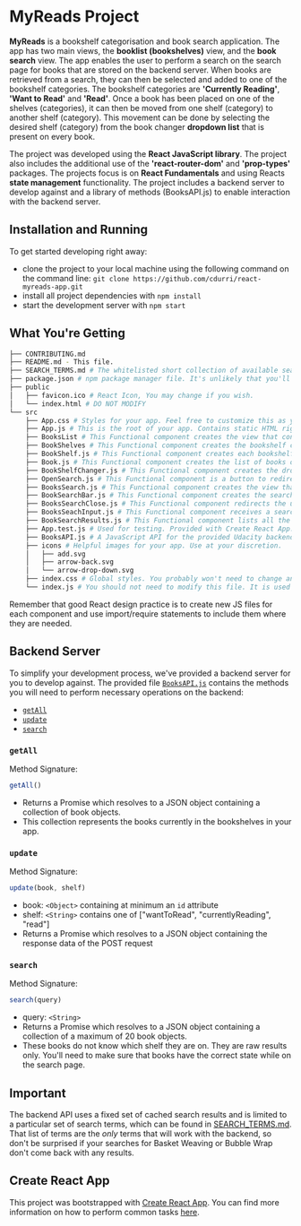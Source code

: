 # MyReads Project

**MyReads** is a bookshelf categorisation and book search application. The app has two main views, the **booklist (bookshelves)** view, and the **book search** view. The app enables the user to perform a search
on the search page for books that are stored on the backend server. When books are retrieved from a search, they can then be selected and added to one of the bookshelf categories. The bookshelf
categories are **'Currently Reading'**, **'Want to Read'** and **'Read'**. Once a book has been placed on one of the shelves (categories), it can then be moved from one shelf (category) to another shelf (category).
This movement can be done by selecting the desired shelf (category) from the book changer **dropdown list** that is present on every book.

The project was developed using the **React JavaScript library**. The project also includes the additional use of the **'react-router-dom'** and **'prop-types'** packages. The projects focus is on **React Fundamentals**
and using Reacts **state management** functionality. The project includes a backend server to develop against and a library of methods (BooksAPI.js) to enable interaction with the backend server.

## Installation and Running

To get started developing right away:

* clone the project to your local machine using the following command on the command line: `git clone https://github.com/cdurri/react-myreads-app.git`
* install all project dependencies with `npm install`
* start the development server with `npm start`

## What You're Getting
```bash
├── CONTRIBUTING.md
├── README.md - This file.
├── SEARCH_TERMS.md # The whitelisted short collection of available search terms for you to use with your app.
├── package.json # npm package manager file. It's unlikely that you'll need to modify this.
├── public
│   ├── favicon.ico # React Icon, You may change if you wish.
│   └── index.html # DO NOT MODIFY
└── src
    ├── App.css # Styles for your app. Feel free to customize this as you desire.
    ├── App.js # This is the root of your app. Contains static HTML right now.
    ├── BooksList # This Functional component creates the view that contains the bookshelves and open search button
    ├── BookShelves # This Functional component creates the bookshelf container
    ├── BookShelf.js # This Functional component creates each bookshelf
    ├── Book.js # This Functional component creates the list of books on each shelf
    ├── BookShelfChanger.js # This Functional component creates the dropdown to change allow the user to move the book to another shelf
    ├── OpenSearch.js # This Functional component is a button to redirect the user to the books search page
    ├── BooksSearch.js # This Functional component creates the view that contains the book search bar, books search close button and book search results
    ├── BookSearchBar.js # This Functional component creates the search bar, which contains the close button and input search field
    ├── BooksSearchClose.js # This Functional component redirects the user back to the books list view
    ├── BooksSeachInput.js # This Functional component receives a search term, which is use to try and retrieve search results
    ├── BookSearchResults.js # This Functional component lists all the results that are retrieved from the user search input  
    ├── App.test.js # Used for testing. Provided with Create React App. Testing is encouraged, but not required.
    ├── BooksAPI.js # A JavaScript API for the provided Udacity backend. Instructions for the methods are below.
    ├── icons # Helpful images for your app. Use at your discretion.
    │   ├── add.svg
    │   ├── arrow-back.svg
    │   └── arrow-drop-down.svg
    ├── index.css # Global styles. You probably won't need to change anything here.
    └── index.js # You should not need to modify this file. It is used for DOM rendering only.
```

Remember that good React design practice is to create new JS files for each component and use import/require statements to include them where they are needed.

## Backend Server

To simplify your development process, we've provided a backend server for you to develop against. The provided file [`BooksAPI.js`](src/BooksAPI.js) contains the methods you will need to perform necessary operations on the backend:

* [`getAll`](#getall)
* [`update`](#update)
* [`search`](#search)

### `getAll`

Method Signature:

```js
getAll()
```

* Returns a Promise which resolves to a JSON object containing a collection of book objects.
* This collection represents the books currently in the bookshelves in your app.

### `update`

Method Signature:

```js
update(book, shelf)
```

* book: `<Object>` containing at minimum an `id` attribute
* shelf: `<String>` contains one of ["wantToRead", "currentlyReading", "read"]  
* Returns a Promise which resolves to a JSON object containing the response data of the POST request

### `search`

Method Signature:

```js
search(query)
```

* query: `<String>`
* Returns a Promise which resolves to a JSON object containing a collection of a maximum of 20 book objects.
* These books do not know which shelf they are on. They are raw results only. You'll need to make sure that books have the correct state while on the search page.

## Important
The backend API uses a fixed set of cached search results and is limited to a particular set of search terms, which can be found in [SEARCH_TERMS.md](SEARCH_TERMS.md). That list of terms are the _only_ terms that will work with the backend, so don't be surprised if your searches for Basket Weaving or Bubble Wrap don't come back with any results.

## Create React App

This project was bootstrapped with [Create React App](https://github.com/facebookincubator/create-react-app). You can find more information on how to perform common tasks [here](https://github.com/facebookincubator/create-react-app/blob/master/packages/react-scripts/template/README.md).
